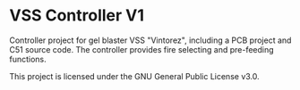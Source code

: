 # VSS Controller V1

Controller project for gel blaster VSS "Vintorez", including a PCB project and C51 source code. The controller provides fire selecting and pre-feeding functions.

This project is licensed under the GNU General Public License v3.0.
